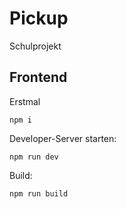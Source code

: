 # Pickup
Schulprojekt 

## Frontend

Erstmal
```batch
npm i
```

Developer-Server starten:
```batch
npm run dev
```

Build:
```batch
npm run build
```

